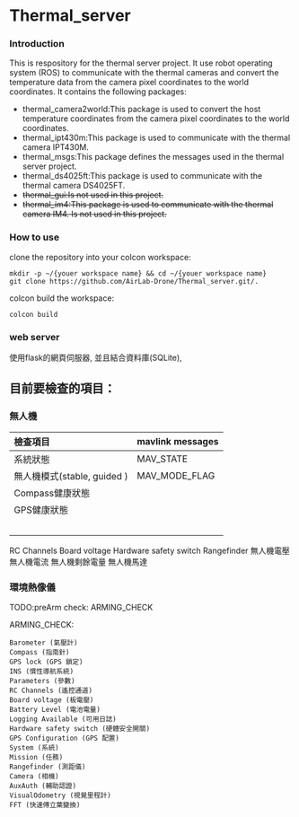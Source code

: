 # Thermal_server 



### Introduction

This is respository for the thermal server project. It use robot operating system (ROS) to communicate with the thermal cameras and convert the temperature data from the camera pixel coordinates to the world coordinates. It contains the following packages:

- thermal_camera2world:This package is used to convert the host temperature coordinates from the camera pixel coordinates to the world coordinates.
- thermal_ipt430m:This package is used to communicate with the thermal camera IPT430M.
- thermal_msgs:This package defines the messages used in the thermal server project.
- thermal_ds4025ft:This package is used to communicate with the thermal camera DS4025FT.
- ~~thermal_gui:Is not used in this project.~~
- ~~thermal_im4:This package is used to communicate with the thermal camera IM4. Is not used in this project.~~


### How to use

clone the repository into your colcon workspace:

```
mkdir -p ~/{youer workspace name} && cd ~/{youer workspace name}
git clone https://github.com/AirLab-Drone/Thermal_server.git/.
```

colcon build the workspace:
```
colcon build
```


### web server 

使用flask的網頁伺服器, 並且結合資料庫(SQLite),

## 目前要檢查的項目：
### 無人機

| 檢查項目 | mavlink messages |
| :-----|:-----|
| 系統狀態 | MAV_STATE|
| 無人機模式(stable, guided ) | MAV_MODE_FLAG |
| Compass健康狀態 | |
| GPS健康狀態 | |
|||
|||
|||
|||
|||

RC Channels 
Board voltage
Hardware safety switch
Rangefinder
無人機電壓
無人機電流
無人機剩餘電量
無人機馬達


### 環境熱像儀


TODO:preArm check: ARMING_CHECK

ARMING_CHECK:
```
Barometer (氣壓計)
Compass (指南針)
GPS lock (GPS 鎖定)
INS (慣性導航系統)
Parameters (參數)
RC Channels (遙控通道)
Board voltage (板電壓)
Battery Level (電池電量)
Logging Available (可用日誌)
Hardware safety switch (硬體安全開關)
GPS Configuration (GPS 配置)
System (系統)
Mission (任務)
Rangefinder (測距儀)
Camera (相機)
AuxAuth (輔助認證)
VisualOdometry (視覺里程計)
FFT (快速傅立葉變換)
```
